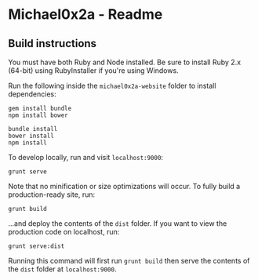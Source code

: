 # Michael0x2a - Readme

## Build instructions

You must have both Ruby and Node installed. Be sure to install Ruby 2.x (64-bit) 
using RubyInstaller if you're using Windows.

Run the following inside the `michael0x2a-website` folder to install dependencies:

    gem install bundle
    npm install bower
    
    bundle install
    bower install 
    npm install
    
To develop locally, run and visit `localhost:9000`:

    grunt serve 
    
Note that no minification or size optimizations will occur. To fully build a 
production-ready site, run:

    grunt build
    
...and deploy the contents of the `dist` folder. If you want to view the production 
code on localhost, run:

    grunt serve:dist
    
Running this command will first run `grunt build` then serve the contents of the 
`dist` folder at `localhost:9000`.

